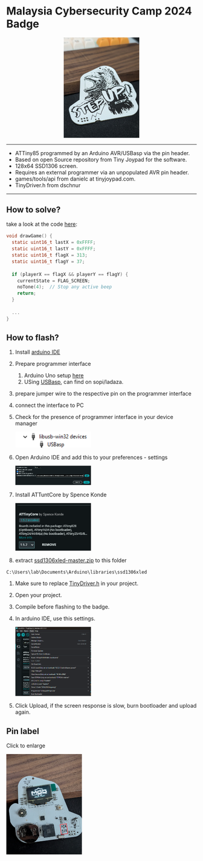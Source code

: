 # Malaysia Cybersecurity Camp 2024 Badge
<center><img src="img/badge.jpg" alt="drawing" width="200"/></center>

---
 - ATTiny85 programmed by an Arduino AVR/USBasp via the pin header.
 - Based on open Source repository from Tiny Joypad for the software.
 - 128x64 SSD1306 screen.
 - Requires an external programmer via an unpopulated AVR pin header.
 - games/tools/api from danielc at tinyjoypad.com.
 - TinyDriver.h from dschnur
---

## How to solve?

take a look at the code [here](/mcc2024.ino#L227):
```C
void drawGame() {
  static uint16_t lastX = 0xFFFF;
  static uint16_t lastY = 0xFFFF;
  static uint16_t flagX = 313;
  static uint16_t flagY = 37;

  if (playerX == flagX && playerY == flagY) {
    currentState = FLAG_SCREEN;
    noTone(4);  // Stop any active beep
    return;
  }

  ...
}

```
## How to flash?

1. Install [arduino IDE](https://www.arduino.cc/en/software)
2. Prepare programmer interface
   1. Arduino Uno setup [here](https://www.instructables.com/How-to-Program-an-Attiny85-From-an-Arduino-Uno/)
   2. USing [USBasp](https://www.fischl.de/usbasp/), can find on sopi/ladaza.
3. prepare jumper wire to the respective pin on the programmer interface
4. connect the interface to PC
5. Check for the presence of programmer interface in your device manager
   
   <img src="img/image.png" alt="drawing" width="200"/>


6. Open Arduino IDE and add this to your preferences - settings
   
   <img src="img/image1.png" alt="drawing" width="200"/>
7. Install ATTuntCore by Spence Konde
   
   <img src="img/image2.png" alt="drawing" width="200"/>
8. extract [ssd1306xled-master.zip](ssd1306xled-master.zip) to this folder
```
C:\Users\lab\Documents\Arduino\libraries\ssd1306xled
``` 
1. Make sure to replace [TinyDriver.h](Challenges/TinyDriver.h) in your project.
2.  Open your project.
3.  Compile before flashing to the badge.
4.  In arduino IDE, use this settings.
    
    <img src="img/image3.png" alt="drawing" width="200"/>
5.  Click Upload, if the screen response is slow, burn bootloader and upload again.

## Pin label
Click to enlarge

<img src="img/pinlabel.jpg" alt="drawing" width="200"/>